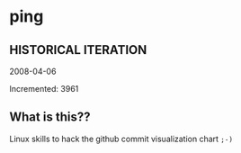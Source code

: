 # ping

## HISTORICAL ITERATION
2008-04-06

Incremented: 3961

## What is this?? 
Linux skills to hack the github commit visualization chart `;-)`
